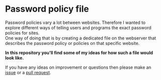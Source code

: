 # Password policy file

Password policies vary a lot between websites. Therefore I wanted to explore different ways of telling users and programs the exact password policies for sites.  
One way of doing that is by creating a dedicated file on the webserver that describes the password policy or policies on that specific website.

__In this repository you'll find some of my ideas for how such a file would look like.__

If you have any ideas on improvement or questions then please make an [issue](https://github.com/Carlgo11/password-policy/issues) or a [pull request](https://github.com/Carlgo11/password-policy/pulls).
